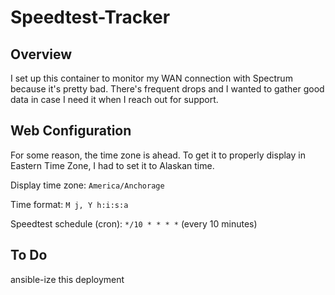 # Speedtest-Tracker

## Overview

I set up this container to monitor my WAN connection with Spectrum because it's pretty bad. There's frequent drops and I wanted to gather good data in case I need it when I reach out for support.

## Web Configuration

For some reason, the time zone is ahead. To get it to properly display in Eastern Time Zone, I had to set it to Alaskan time.

Display time zone: `America/Anchorage`

Time format: `M j, Y h:i:s:a`

Speedtest schedule (cron): `*/10 * * * *` (every 10 minutes)

## To Do

ansible-ize this deployment
